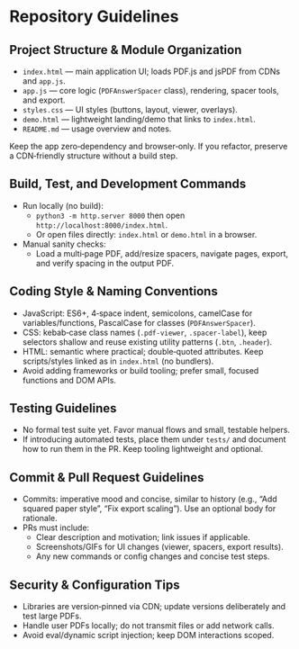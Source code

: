 # Repository Guidelines

## Project Structure & Module Organization
- `index.html` — main application UI; loads PDF.js and jsPDF from CDNs and `app.js`.
- `app.js` — core logic (`PDFAnswerSpacer` class), rendering, spacer tools, and export.
- `styles.css` — UI styles (buttons, layout, viewer, overlays).
- `demo.html` — lightweight landing/demo that links to `index.html`.
- `README.md` — usage overview and notes.

Keep the app zero‑dependency and browser‑only. If you refactor, preserve a CDN‑friendly structure without a build step.

## Build, Test, and Development Commands
- Run locally (no build):
  - `python3 -m http.server 8000` then open `http://localhost:8000/index.html`.
  - Or open files directly: `index.html` or `demo.html` in a browser.
- Manual sanity checks:
  - Load a multi‑page PDF, add/resize spacers, navigate pages, export, and verify spacing in the output PDF.

## Coding Style & Naming Conventions
- JavaScript: ES6+, 4‑space indent, semicolons, camelCase for variables/functions, PascalCase for classes (`PDFAnswerSpacer`).
- CSS: kebab‑case class names (`.pdf-viewer`, `.spacer-label`), keep selectors shallow and reuse existing utility patterns (`.btn`, `.header`).
- HTML: semantic where practical; double‑quoted attributes. Keep scripts/styles linked as in `index.html` (no bundlers).
- Avoid adding frameworks or build tooling; prefer small, focused functions and DOM APIs.

## Testing Guidelines
- No formal test suite yet. Favor manual flows and small, testable helpers.
- If introducing automated tests, place them under `tests/` and document how to run them in the PR. Keep tooling lightweight and optional.

## Commit & Pull Request Guidelines
- Commits: imperative mood and concise, similar to history (e.g., “Add squared paper style”, “Fix export scaling”). Use an optional body for rationale.
- PRs must include:
  - Clear description and motivation; link issues if applicable.
  - Screenshots/GIFs for UI changes (viewer, spacers, export results).
  - Any new commands or config changes and concise test steps.

## Security & Configuration Tips
- Libraries are version‑pinned via CDN; update versions deliberately and test large PDFs.
- Handle user PDFs locally; do not transmit files or add network calls.
- Avoid eval/dynamic script injection; keep DOM interactions scoped.

